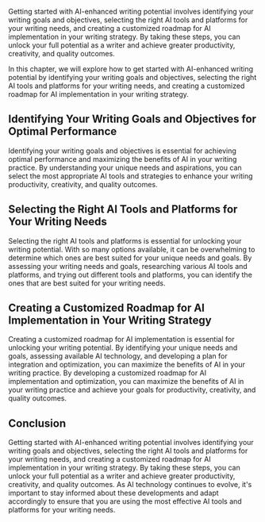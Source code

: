 
Getting started with AI-enhanced writing potential involves identifying your writing goals and objectives, selecting the right AI tools and platforms for your writing needs, and creating a customized roadmap for AI implementation in your writing strategy. By taking these steps, you can unlock your full potential as a writer and achieve greater productivity, creativity, and quality outcomes.

In this chapter, we will explore how to get started with AI-enhanced writing potential by identifying your writing goals and objectives, selecting the right AI tools and platforms for your writing needs, and creating a customized roadmap for AI implementation in your writing strategy.

Identifying Your Writing Goals and Objectives for Optimal Performance
---------------------------------------------------------------------

Identifying your writing goals and objectives is essential for achieving optimal performance and maximizing the benefits of AI in your writing practice. By understanding your unique needs and aspirations, you can select the most appropriate AI tools and strategies to enhance your writing productivity, creativity, and quality outcomes.

Selecting the Right AI Tools and Platforms for Your Writing Needs
-----------------------------------------------------------------

Selecting the right AI tools and platforms is essential for unlocking your writing potential. With so many options available, it can be overwhelming to determine which ones are best suited for your unique needs and goals. By assessing your writing needs and goals, researching various AI tools and platforms, and trying out different tools and platforms, you can identify the ones that are best suited for your writing needs.

Creating a Customized Roadmap for AI Implementation in Your Writing Strategy
----------------------------------------------------------------------------

Creating a customized roadmap for AI implementation is essential for unlocking your writing potential. By identifying your unique needs and goals, assessing available AI technology, and developing a plan for integration and optimization, you can maximize the benefits of AI in your writing practice. By developing a customized roadmap for AI implementation and optimization, you can maximize the benefits of AI in your writing practice and achieve your goals for productivity, creativity, and quality outcomes.

Conclusion
----------

Getting started with AI-enhanced writing potential involves identifying your writing goals and objectives, selecting the right AI tools and platforms for your writing needs, and creating a customized roadmap for AI implementation in your writing strategy. By taking these steps, you can unlock your full potential as a writer and achieve greater productivity, creativity, and quality outcomes. As AI technology continues to evolve, it's important to stay informed about these developments and adapt accordingly to ensure that you are using the most effective AI tools and platforms for your writing needs.
